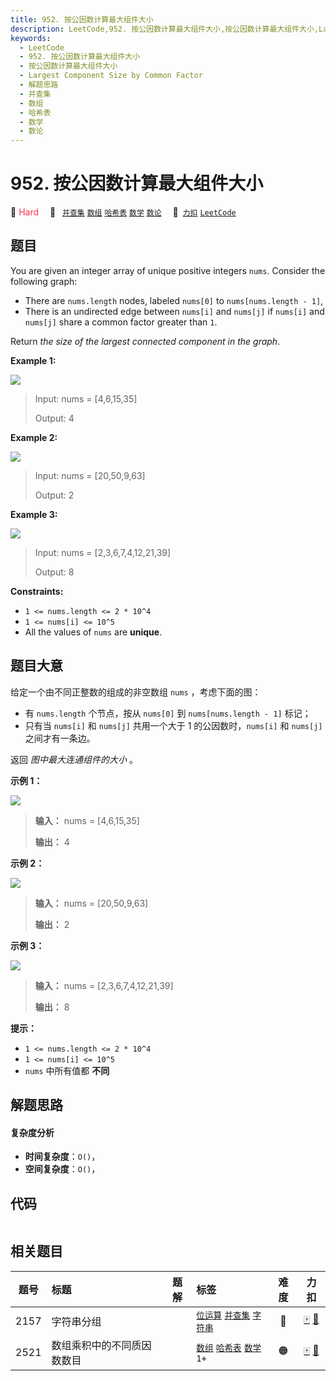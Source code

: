 ```yaml
---
title: 952. 按公因数计算最大组件大小
description: LeetCode,952. 按公因数计算最大组件大小,按公因数计算最大组件大小,Largest Component Size by Common Factor,解题思路,并查集,数组,哈希表,数学,数论
keywords:
  - LeetCode
  - 952. 按公因数计算最大组件大小
  - 按公因数计算最大组件大小
  - Largest Component Size by Common Factor
  - 解题思路
  - 并查集
  - 数组
  - 哈希表
  - 数学
  - 数论
---
```


# 952. 按公因数计算最大组件大小

🔴 <font color=#ff334b>Hard</font>&emsp; 🔖&ensp; [`并查集`](/tag/union-find.md) [`数组`](/tag/array.md) [`哈希表`](/tag/hash-table.md) [`数学`](/tag/math.md) [`数论`](/tag/number-theory.md)&emsp; 🔗&ensp;[`力扣`](https://leetcode.cn/problems/largest-component-size-by-common-factor) [`LeetCode`](https://leetcode.com/problems/largest-component-size-by-common-factor)

## 题目

You are given an integer array of unique positive integers `nums`. Consider
the following graph:

  * There are `nums.length` nodes, labeled `nums[0]` to `nums[nums.length - 1]`,
  * There is an undirected edge between `nums[i]` and `nums[j]` if `nums[i]` and `nums[j]` share a common factor greater than `1`.

Return _the size of the largest connected component in the graph_.



**Example 1:**

![](https://assets.leetcode.com/uploads/2018/12/01/ex1.png)

> Input: nums = [4,6,15,35]
> 
> Output: 4

**Example 2:**

![](https://assets.leetcode.com/uploads/2018/12/01/ex2.png)

> Input: nums = [20,50,9,63]
> 
> Output: 2

**Example 3:**

![](https://assets.leetcode.com/uploads/2018/12/01/ex3.png)

> Input: nums = [2,3,6,7,4,12,21,39]
> 
> Output: 8

**Constraints:**

  * `1 <= nums.length <= 2 * 10^4`
  * `1 <= nums[i] <= 10^5`
  * All the values of `nums` are **unique**.


## 题目大意

给定一个由不同正整数的组成的非空数组 `nums` ，考虑下面的图：

  * 有 `nums.length` 个节点，按从 `nums[0]` 到 `nums[nums.length - 1]` 标记；
  * 只有当 `nums[i]` 和 `nums[j]` 共用一个大于 1 的公因数时，`nums[i]` 和 `nums[j]`之间才有一条边。

返回 _图中最大连通组件的大小_ 。



**示例 1：**

![](https://assets.leetcode.com/uploads/2018/12/01/ex1.png)

> 
> 
> 
> 
> 
> **输入：** nums = [4,6,15,35]
> 
> **输出：** 4
> 
> 

**示例 2：**

![](https://assets.leetcode.com/uploads/2018/12/01/ex2.png)

> 
> 
> 
> 
> 
> **输入：** nums = [20,50,9,63]
> 
> **输出：** 2
> 
> 

**示例 3：**

![](https://assets.leetcode.com/uploads/2018/12/01/ex3.png)

> 
> 
> 
> 
> 
> **输入：** nums = [2,3,6,7,4,12,21,39]
> 
> **输出：** 8
> 
> 



**提示：**

  * `1 <= nums.length <= 2 * 10^4`
  * `1 <= nums[i] <= 10^5`
  * `nums` 中所有值都 **不同**


## 解题思路

#### 复杂度分析

- **时间复杂度**：`O()`，
- **空间复杂度**：`O()`，

## 代码

```javascript

```

## 相关题目

<!-- prettier-ignore -->
| 题号 | 标题 | 题解 | 标签 | 难度 | 力扣 |
| :------: | :------ | :------: | :------ | :------: | :------: |
| 2157 | 字符串分组 |  |  [`位运算`](/tag/bit-manipulation.md) [`并查集`](/tag/union-find.md) [`字符串`](/tag/string.md) | 🔴 | [🀄️](https://leetcode.cn/problems/groups-of-strings) [🔗](https://leetcode.com/problems/groups-of-strings) |
| 2521 | 数组乘积中的不同质因数数目 |  |  [`数组`](/tag/array.md) [`哈希表`](/tag/hash-table.md) [`数学`](/tag/math.md) `1+` | 🟠 | [🀄️](https://leetcode.cn/problems/distinct-prime-factors-of-product-of-array) [🔗](https://leetcode.com/problems/distinct-prime-factors-of-product-of-array) |
